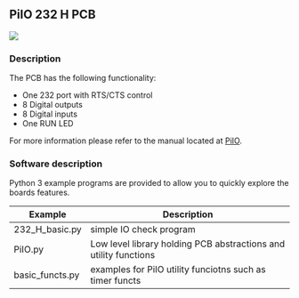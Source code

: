 ## PiIO 232 H PCB

![](https://github.com/lawsonkeith/PiIO/raw/master/images/PiIO_232.jpg)

### Description
The PCB has the following functionality:

* One 232 port with RTS/CTS control 
* 8 Digital outputs
* 8 Digital inputs
* One RUN LED

For more information please refer to the manual located at [PiIO](https://PiIO.co.uk).

### Software description
Python 3 example programs are provided to allow you to quickly explore the boards features.

Example | Description
--- | ---
232_H_basic.py | simple IO check program
PiIO.py | Low level library holding PCB abstractions and utility functions
basic_functs.py | examples for PiIO utility funciotns such as timer functs



